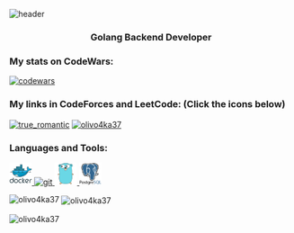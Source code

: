 ![header](https://github.com/olivo4ka37/olivo4ka37/assets/46248025/df3a06bf-fe09-4327-a1f7-d03517763868)

<h3 align="center">Golang Backend Developer</h3>

<h3 align="left">My stats on CodeWars:</h3> 

[![codewars](https://www.codewars.com/users/olivo4ka/badges/small)](https://www.codewars.com/users/olivo4ka)

<h3 align="left">My links in CodeForces and LeetCode: (Click the icons below)</h3>
<p align="left">
<a href="https://codeforces.com/profile/true_romantic" target="blank"><img align="center" src="https://raw.githubusercontent.com/rahuldkjain/github-profile-readme-generator/master/src/images/icons/Social/codeforces.svg" alt="true_romantic" height="30" width="40" /></a>
<a href="https://www.leetcode.com/olivo4ka37" target="blank"><img align="center" src="https://raw.githubusercontent.com/rahuldkjain/github-profile-readme-generator/master/src/images/icons/Social/leet-code.svg" alt="olivo4ka37" height="30" width="40" /></a>
</p>


<h3 align="left">Languages and Tools:</h3>
<p align="left"> <a href="https://www.docker.com/" target="_blank" rel="noreferrer"> <img src="https://raw.githubusercontent.com/devicons/devicon/master/icons/docker/docker-original-wordmark.svg" alt="docker" width="40" height="40"/> </a> <a href="https://git-scm.com/" target="_blank" rel="noreferrer"> <img src="https://www.vectorlogo.zone/logos/git-scm/git-scm-icon.svg" alt="git" width="40" height="40"/> </a> <a href="https://golang.org" target="_blank" rel="noreferrer"> <img src="https://raw.githubusercontent.com/devicons/devicon/master/icons/go/go-original.svg" alt="go" width="40" height="40"/> </a> <a href="https://www.postgresql.org" target="_blank" rel="noreferrer"> <img src="https://raw.githubusercontent.com/devicons/devicon/master/icons/postgresql/postgresql-original-wordmark.svg" alt="postgresql" width="40" height="40"/> </a> </p>



<p><img align="left" src="https://github-readme-stats.vercel.app/api/top-langs?username=olivo4ka37&show_icons=true&locale=en&layout=compact" alt="olivo4ka37" /></p>

<p>&nbsp;<img align="center" src="https://github-readme-stats.vercel.app/api?username=olivo4ka37&show_icons=true&locale=en" alt="olivo4ka37" /></p>

<p><img align="center" src="https://github-readme-streak-stats.herokuapp.com/?user=olivo4ka37&" alt="olivo4ka37" /></p>


